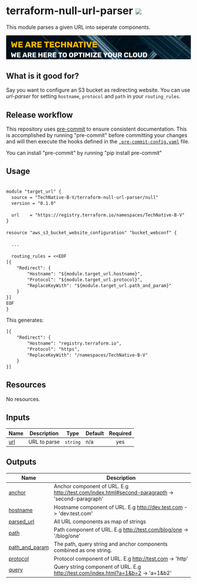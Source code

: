 # terraform-null-url-parser ![](https://img.shields.io/github/actions/workflow/status/TechNative-B-V/terraform-null-url-parser/lint_test.yaml)



This module parses a given URL into seperate components.

[![](we-are-technative.png)](https://www.technative.nl)

## What is it good for?

Say you want to configure an S3 bucket as redirecting website. You can use
*url-parser* for setting `hostname`, `protocol` and `path` in your
`routing_rules`.

## Release workflow

This repository uses [pre-commit](https://pre-commit.com/) to ensure consistent documentation. This is accomplished by running "pre-commit" before committing your changes and will then execute the hooks defined in the [`.pre-commit-config.yaml`](.pre-commit-config.yaml) file.

You can install "pre-commit" by running "pip install pre-commit"


## Usage

```hcl

module "target_url" {
  source = "TechNative-B-V/terraform-null-url-parser/null"
  version = "0.1.0"

  url    = "https://registry.terraform.io/namespaces/TechNative-B-V"
}

resource "aws_s3_bucket_website_configuration" "bucket_webconf" {

  ...

  routing_rules = <<EOF
[{
    "Redirect": {
        "Hostname": "${module.target_url.hostname}",
        "Protocol": "${module.target_url.protocol}",
        "ReplaceKeyWith": "${module.target_url.path_and_param}"
    }
}]
EOF
}
```

This generates:

```
[{
    "Redirect": {
        "Hostname": "registry.terraform.io",
        "Protocol": "https",
        "ReplaceKeyWith": "/namespaces/TechNative-B-V"
    }
}]
```

<!-- BEGIN_TF_DOCS -->
## Resources

No resources.

## Inputs

| Name | Description | Type | Default | Required |
|------|-------------|------|---------|:--------:|
| <a name="input_url"></a> [url](#input\_url) | URL to parse | `string` | n/a | yes |

## Outputs

| Name | Description |
|------|-------------|
| <a name="output_anchor"></a> [anchor](#output\_anchor) | Anchor component of URL. E.g http://test.com/index.html#second-paragrapth -> 'second-paragraph' |
| <a name="output_hostname"></a> [hostname](#output\_hostname) | Hostname component of URL. E.g http://dev.test.com -> 'dev.test.com' |
| <a name="output_parsed_url"></a> [parsed\_url](#output\_parsed\_url) | All URL components as map of strings |
| <a name="output_path"></a> [path](#output\_path) | Path component of URL. E.g http://test.com/blog/one -> '/blog/one' |
| <a name="output_path_and_param"></a> [path\_and\_param](#output\_path\_and\_param) | The path, query string and anchor components combined as one string. |
| <a name="output_protocol"></a> [protocol](#output\_protocol) | Protocol component of URL. E.g http://test.com -> 'http' |
| <a name="output_query"></a> [query](#output\_query) | Query string component of URL. E.g http://test.com/index.html?a=1&b=2 -> 'a=1&b2' |
<!-- END_TF_DOCS -->
